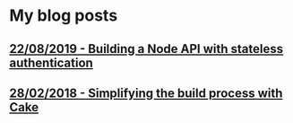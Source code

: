 # My blog posts

## [22/08/2019 - Building a Node API with stateless authentication](Building-a-Node-API-with-stateless-authentication/blogpost.md)

## [28/02/2018 - Simplifying the build process with Cake](Simplifying-the-build-process-with-Cake/blogpost.md)
